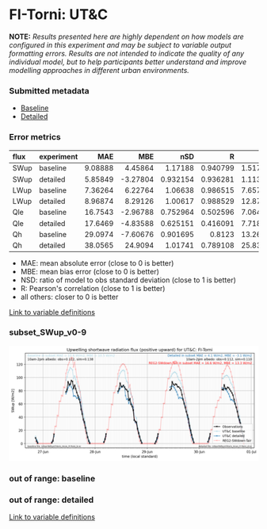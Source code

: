 # FI-Torni: UT&C

**NOTE:** *Results presented here are highly dependent on how models are configured in this experiment and may be subject to variable output formatting errors. Results are not intended to indicate the quality of any individual model, but to help participants better understand and improve modelling approaches in different urban environments.*

### Submitted metadata

- [Baseline](UT&C_FI-Torni_baseline_attrs.md)
- [Detailed](UT&C_FI-Torni_detailed_attrs.md)

### Error metrics

| flux   | experiment   |      MAE |      MBE |      nSD |        R |      5th |     95th |    RMSE |    cRMSE |     AMBE |      1-nSD |       1-R |   nSkewness |   nKurtosis |   Overlap |
|:-------|:-------------|---------:|---------:|---------:|---------:|---------:|---------:|--------:|---------:|---------:|-----------:|----------:|------------:|------------:|----------:|
| SWup   | baseline     |  9.08888 |  4.45864 | 1.17188  | 0.940799 |  1.51768 | 17.0296  | 12.086  | 0.41024  |  4.45864 | 0.171883   | 0.0592011 |  0.309533   |   0.156224  | 0.164709  |
| SWup   | detailed     |  5.85849 | -3.27804 | 0.932154 | 0.936281 |  1.11397 |  2.95724 | 10.1622 | 0.351277 |  3.27804 | 0.0678455  | 0.0637193 |  0.350059   |   0.208476  | 0.126331  |
| LWup   | baseline     |  7.36264 |  6.22764 | 1.06638  | 0.986515 |  7.65704 | 22.6339  | 10.8798 | 0.182115 |  6.22764 | 0.0663784  | 0.0134847 |  1.28494    |   1.07698   | 0.0794456 |
| LWup   | detailed     |  8.96874 |  8.29126 | 1.00617  | 0.988529 | 12.8721  | 18.4519  | 11.1457 | 0.152055 |  8.29126 | 0.00616817 | 0.0114705 |  1.14499    |   0.987662  | 0.102886  |
| Qle    | baseline     | 16.7543  | -2.96788 | 0.752964 | 0.502596 |  7.06496 |  8.87716 | 28.6209 | 0.900045 |  2.96788 | 0.247037   | 0.497404  |  0.0711571  |   0.0525527 | 0.212574  |
| Qle    | detailed     | 17.6469  | -4.83588 | 0.625151 | 0.416091 |  7.71834 | 26.344   | 29.9039 | 0.933046 |  4.83588 | 0.374849   | 0.583909  |  0.17621    |   0.67387   | 0.273816  |
| Qh     | baseline     | 29.0974  | -7.60676 | 0.901695 | 0.8123   | 13.2689  |  2.94868 | 42.3753 | 0.590051 |  7.60676 | 0.098306   | 0.1877    |  0.181441   |   0.0723386 | 0.211637  |
| Qh     | detailed     | 38.0565  | 24.9094  | 1.01741  | 0.789108 | 25.8327  | 45.0216  | 52.5731 | 0.655308 | 24.9094  | 0.0174059  | 0.210892  |  0.00346338 |   0.209511  | 0.260791  |

 - MAE: mean absolute error (close to 0 is better)
 - MBE: mean bias error (close to 0 is better)
 - NSD: ratio of model to obs standard deviation (close to 1 is better)
 - R: Pearson's correlation (close to 1 is better)
 - all others: closer to 0 is better

[Link to variable definitions](../modelattrs/variable_definitions.md)

### <a name="subset_swup_v0-9"></a>subset_SWup_v0-9
[![UT&C_FI-Torni_subset_SWup_v0-9.png](UT&C_FI-Torni_subset_SWup_v0-9.png)](UT&C_FI-Torni_subset_SWup_v0-9.png)

### out of range: baseline


### out of range: detailed



[Link to variable definitions](../modelattrs/variable_definitions.md)

